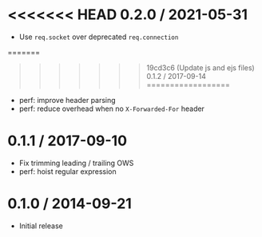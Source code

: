 <<<<<<< HEAD
0.2.0 / 2021-05-31
==================

  * Use `req.socket` over deprecated `req.connection`

=======
>>>>>>> 19cd3c6 (Update js and ejs files)
0.1.2 / 2017-09-14
==================

  * perf: improve header parsing
  * perf: reduce overhead when no `X-Forwarded-For` header

0.1.1 / 2017-09-10
==================

  * Fix trimming leading / trailing OWS
  * perf: hoist regular expression

0.1.0 / 2014-09-21
==================

  * Initial release
